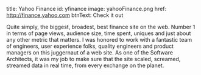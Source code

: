 title: Yahoo Finance
id: yfinance
image: yahooFinance.png
href: http://finance.yahoo.com
btnText: Check it out

Quite simply, the biggest, broadest, best finance site on the web. Number 1 in terms of page views, audience size, time spent, uniques and just about any other metric that matters. I was honored to work with a fantastic team of engineers, user experience folks, quality engineers and product managers on this juggernaut of a web site. As one of the Software Architects, it was my job to make sure that the site scaled, screamed, streamed data in real time, from every exchange on the planet.
